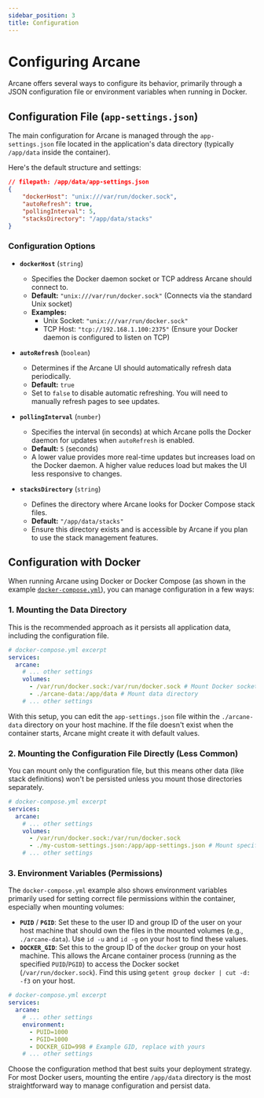 ```yaml
---
sidebar_position: 3
title: Configuration
---
```


# Configuring Arcane

Arcane offers several ways to configure its behavior, primarily through a JSON configuration file or environment variables when running in Docker.

## Configuration File (`app-settings.json`)

The main configuration for Arcane is managed through the `app-settings.json` file located in the application's data directory (typically `/app/data` inside the container).

Here's the default structure and settings:

```json
// filepath: /app/data/app-settings.json
{
	"dockerHost": "unix:///var/run/docker.sock",
	"autoRefresh": true,
	"pollingInterval": 5,
	"stacksDirectory": "/app/data/stacks"
}
```

### Configuration Options

- **`dockerHost`** (`string`)

  - Specifies the Docker daemon socket or TCP address Arcane should connect to.
  - **Default:** `"unix:///var/run/docker.sock"` (Connects via the standard Unix socket)
  - **Examples:**
    - Unix Socket: `"unix:///var/run/docker.sock"`
    - TCP Host: `"tcp://192.168.1.100:2375"` (Ensure your Docker daemon is configured to listen on TCP)

- **`autoRefresh`** (`boolean`)

  - Determines if the Arcane UI should automatically refresh data periodically.
  - **Default:** `true`
  - Set to `false` to disable automatic refreshing. You will need to manually refresh pages to see updates.

- **`pollingInterval`** (`number`)

  - Specifies the interval (in seconds) at which Arcane polls the Docker daemon for updates when `autoRefresh` is enabled.
  - **Default:** `5` (seconds)
  - A lower value provides more real-time updates but increases load on the Docker daemon. A higher value reduces load but makes the UI less responsive to changes.

- **`stacksDirectory`** (`string`)
  - Defines the directory where Arcane looks for Docker Compose stack files.
  - **Default:** `"/app/data/stacks"`
  - Ensure this directory exists and is accessible by Arcane if you plan to use the stack management features.

## Configuration with Docker

When running Arcane using Docker or Docker Compose (as shown in the example [`docker-compose.yml`](#docker-composeyml)), you can manage configuration in a few ways:

### 1. Mounting the Data Directory

This is the recommended approach as it persists all application data, including the configuration file.

```yaml
# docker-compose.yml excerpt
services:
  arcane:
    # ... other settings
    volumes:
      - /var/run/docker.sock:/var/run/docker.sock # Mount Docker socket
      - ./arcane-data:/app/data # Mount data directory
    # ... other settings
```

With this setup, you can edit the `app-settings.json` file within the `./arcane-data` directory on your host machine. If the file doesn't exist when the container starts, Arcane might create it with default values.

### 2. Mounting the Configuration File Directly (Less Common)

You can mount only the configuration file, but this means other data (like stack definitions) won't be persisted unless you mount those directories separately.

```yaml
# docker-compose.yml excerpt
services:
  arcane:
    # ... other settings
    volumes:
      - /var/run/docker.sock:/var/run/docker.sock
      - ./my-custom-settings.json:/app/app-settings.json # Mount specific config file
    # ... other settings
```

### 3. Environment Variables (Permissions)

The `docker-compose.yml` example also shows environment variables primarily used for setting correct file permissions within the container, especially when mounting volumes:

- **`PUID`** / **`PGID`**: Set these to the user ID and group ID of the user on your host machine that should own the files in the mounted volumes (e.g., `./arcane-data`). Use `id -u` and `id -g` on your host to find these values.
- **`DOCKER_GID`**: Set this to the group ID of the `docker` group on your host machine. This allows the Arcane container process (running as the specified `PUID`/`PGID`) to access the Docker socket (`/var/run/docker.sock`). Find this using `getent group docker | cut -d: -f3` on your host.

```yaml
# docker-compose.yml excerpt
services:
  arcane:
    # ... other settings
    environment:
      - PUID=1000
      - PGID=1000
      - DOCKER_GID=998 # Example GID, replace with yours
    # ... other settings
```

Choose the configuration method that best suits your deployment strategy. For most Docker users, mounting the entire `/app/data` directory is the most straightforward way to manage configuration and persist data.

